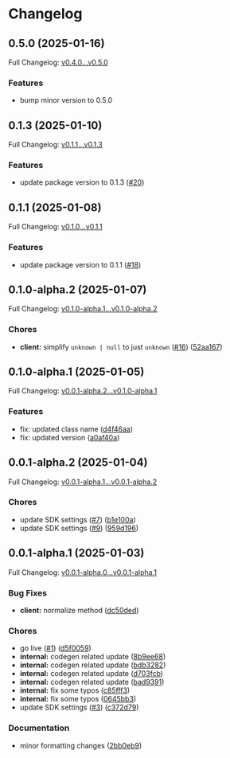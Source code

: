 # Changelog

## 0.5.0 (2025-01-16)

Full Changelog: [v0.4.0...v0.5.0](https://github.com/vlm-run/vlmrun-node-sdk/compare/v0.4.0...v0.5.0)

### Features

* bump minor version to 0.5.0

## 0.1.3 (2025-01-10)

Full Changelog: [v0.1.1...v0.1.3](https://github.com/vlm-run/vlmrun-node-sdk/compare/v0.1.1...v0.1.3)

### Features

* update package version to 0.1.3 ([#20](https://github.com/vlm-run/vlmrun-node-sdk/issues/20))

## 0.1.1 (2025-01-08)

Full Changelog: [v0.1.0...v0.1.1](https://github.com/vlm-run/vlmrun-node-sdk/compare/v0.1.0...v0.1.1)

### Features

* update package version to 0.1.1 ([#18](https://github.com/vlm-run/vlmrun-node-sdk/issues/18))

## 0.1.0-alpha.2 (2025-01-07)

Full Changelog: [v0.1.0-alpha.1...v0.1.0-alpha.2](https://github.com/vlm-run/vlmrun-node-sdk/compare/v0.1.0-alpha.1...v0.1.0-alpha.2)

### Chores

* **client:** simplify `unknown | null` to just `unknown` ([#16](https://github.com/vlm-run/vlmrun-node-sdk/issues/16)) ([52aa167](https://github.com/vlm-run/vlmrun-node-sdk/commit/52aa16767d5e3343cf3e34994dc95fc2fe580c76))

## 0.1.0-alpha.1 (2025-01-05)

Full Changelog: [v0.0.1-alpha.2...v0.1.0-alpha.1](https://github.com/vlm-run/vlmrun-node-sdk/compare/v0.0.1-alpha.2...v0.1.0-alpha.1)

### Features

* fix: updated class name ([d4f46aa](https://github.com/vlm-run/vlmrun-node-sdk/commit/d4f46aab78c38e816a24db9886a4341c388d1a13))
* fix: updated version ([a0af40a](https://github.com/vlm-run/vlmrun-node-sdk/commit/a0af40a705b34f19527e1400ddd7b75d002fe071))

## 0.0.1-alpha.2 (2025-01-04)

Full Changelog: [v0.0.1-alpha.1...v0.0.1-alpha.2](https://github.com/vlm-run/vlmrun-node-sdk/compare/v0.0.1-alpha.1...v0.0.1-alpha.2)

### Chores

* update SDK settings ([#7](https://github.com/vlm-run/vlmrun-node-sdk/issues/7)) ([b1e100a](https://github.com/vlm-run/vlmrun-node-sdk/commit/b1e100a83ed4a281b9c3dcd30d0786eea10f88c4))
* update SDK settings ([#9](https://github.com/vlm-run/vlmrun-node-sdk/issues/9)) ([959d196](https://github.com/vlm-run/vlmrun-node-sdk/commit/959d196b34d968d96ead6d6ab6598818ad47b309))

## 0.0.1-alpha.1 (2025-01-03)

Full Changelog: [v0.0.1-alpha.0...v0.0.1-alpha.1](https://github.com/vlm-run/vlmrun-node-sdk/compare/v0.0.1-alpha.0...v0.0.1-alpha.1)

### Bug Fixes

* **client:** normalize method ([dc50ded](https://github.com/vlm-run/vlmrun-node-sdk/commit/dc50ded48581ee1e305910ee07b42553413d2496))


### Chores

* go live ([#1](https://github.com/vlm-run/vlmrun-node-sdk/issues/1)) ([d5f0059](https://github.com/vlm-run/vlmrun-node-sdk/commit/d5f00599abd7f8d9b24ddfa051d41444c1c14b2d))
* **internal:** codegen related update ([8b9ee68](https://github.com/vlm-run/vlmrun-node-sdk/commit/8b9ee68f662919cfc9e91e74218772867216e5dd))
* **internal:** codegen related update ([bdb3282](https://github.com/vlm-run/vlmrun-node-sdk/commit/bdb32827625b6e05961021d2df148454b5111613))
* **internal:** codegen related update ([d703fcb](https://github.com/vlm-run/vlmrun-node-sdk/commit/d703fcbb0d5e4f46c74cbe9b06acce90e8f29b83))
* **internal:** codegen related update ([bad9391](https://github.com/vlm-run/vlmrun-node-sdk/commit/bad93911df586d77a07c39975ea4cc8c234e5888))
* **internal:** fix some typos ([c85fff3](https://github.com/vlm-run/vlmrun-node-sdk/commit/c85fff3f218e51eeaf3b9b619806a11372f1495b))
* **internal:** fix some typos ([0645bb3](https://github.com/vlm-run/vlmrun-node-sdk/commit/0645bb3aa580503a158af8efd99f8113ab15b242))
* update SDK settings ([#3](https://github.com/vlm-run/vlmrun-node-sdk/issues/3)) ([c372d79](https://github.com/vlm-run/vlmrun-node-sdk/commit/c372d79e19803ef3f414aaf384251e23fda841f9))


### Documentation

* minor formatting changes ([2bb0eb9](https://github.com/vlm-run/vlmrun-node-sdk/commit/2bb0eb940e4a87be9284d086445470c9497ad254))
